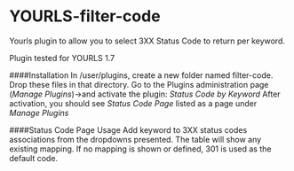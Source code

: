 YOURLS-filter-code
==================

Yourls plugin to allow you to select 3XX Status Code to return per keyword.

Plugin tested for YOURLS 1.7


####Installation
In /user/plugins, create a new folder named filter-code.
Drop these files in that directory.
Go to the Plugins administration page (*Manage Plugins*)->and activate the plugin: *Status Code by Keyword*
After activation, you should see *Status Code Page* listed as a page under *Manage Plugins*

####Status Code Page Usage
Add keyword to 3XX status codes associations from the dropdowns presented.  The 
table will show any existing mapping.  If no mapping is shown or defined, 301 is used as the default code.
